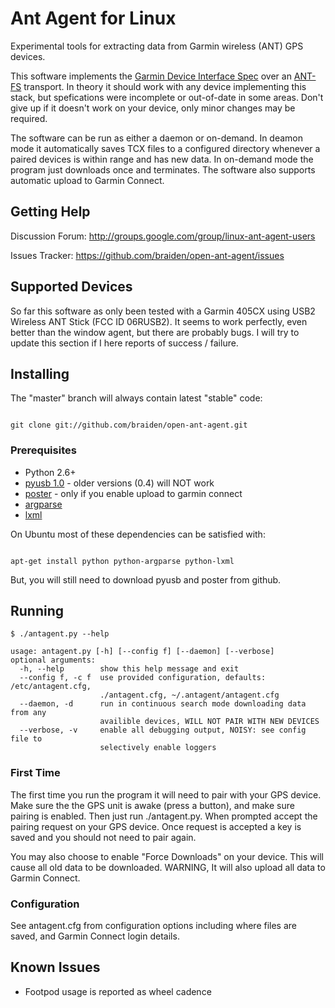 # Ant Agent for Linux

Experimental tools for extracting data from Garmin wireless (ANT) GPS devices.

This software implements the [Garmin Device Interface Spec](http://www8.garmin.com/support/commProtocol.html) over an [ANT-FS](http://www.thisisant.com) transport. In theory it should work with any device implementing this stack, but spefications were incomplete or out-of-date in some areas. Don't give up if it doesn't work on your device, only minor changes may be required.

The software can be run as either a daemon or on-demand. In deamon mode it automatically saves TCX files to a configured directory whenever a paired devices is within range and has new data. In on-demand mode the program just downloads once and terminates. The software also supports automatic upload to Garmin Connect.

## Getting Help

Discussion Forum: http://groups.google.com/group/linux-ant-agent-users

Issues Tracker: https://github.com/braiden/open-ant-agent/issues

## Supported Devices

So far this software as only been tested with a Garmin 405CX using USB2 Wireless ANT Stick (FCC ID 06RUSB2). It seems to work perfectly, even better than the window agent, but there are probably bugs. I will try to update this section if I here reports of success / failure.

## Installing

The "master" branch will always contain latest "stable" code:

<code>
git clone git://github.com/braiden/open-ant-agent.git
</code>

### Prerequisites

 * Python 2.6+
 * [pyusb 1.0](https://github.com/walac/pyusb) - older versions (0.4) will NOT work
 * [poster](https://github.com/synack/python-poster) - only if you enable upload to garmin connect
 * [argparse](http://pypi.python.org/pypi/argparse)
 * [lxml](http://pypi.python.org/pypi/lxml)

On Ubuntu most of these dependencies can be satisfied with:

<code>
apt-get install python python-argparse python-lxml
</code>

But, you will still need to download pyusb and poster from github.

## Running

	$ ./antagent.py --help
	
	usage: antagent.py [-h] [--config f] [--daemon] [--verbose]
	optional arguments:
	  -h, --help        show this help message and exit
	  --config f, -c f  use provided configuration, defaults: /etc/antagent.cfg,
	                    ./antagent.cfg, ~/.antagent/antagent.cfg
	  --daemon, -d      run in continuous search mode downloading data from any
	                    availible devices, WILL NOT PAIR WITH NEW DEVICES
	  --verbose, -v     enable all debugging output, NOISY: see config file to
	                    selectively enable loggers

### First Time

The first time you run the program it will need to pair with your GPS device. Make sure the the GPS unit is awake (press a button), and make sure pairing is enabled. Then just run ./antagent.py. When prompted accept the pairing request on your GPS device. Once request is accepted a key is saved and you should not need to pair again.

You may also choose to enable "Force Downloads" on your device. This will cause all old data to be downloaded. WARNING, It will also upload all data to Garmin Connect.

### Configuration

See antagent.cfg from configuration options including where files are saved, and Garmin Connect login details.

## Known Issues

 * Footpod usage is reported as wheel cadence
